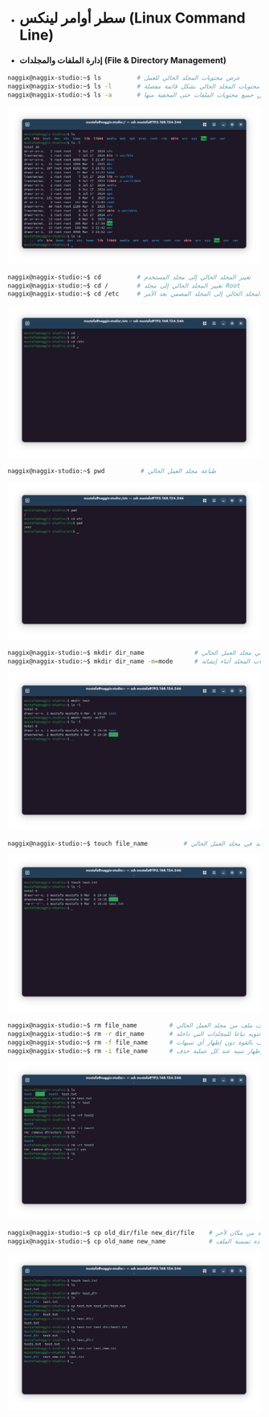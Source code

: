- # سطر أوامر لينكس (Linux Command Line)

- ### إدارة الملفات والمجلدات (File & Directory Management)
```bash
naggix@naggix-studio:~$ ls          # عرض محتويات المجلد الحالي للعمل
naggix@naggix-studio:~$ ls -l       # عرض محتويات المجلد الحالي بشكل قائمة مفصلة
naggix@naggix-studio:~$ ls -a       # عرض جميع محتويات الملفات حتى المخفية منها
```
![](./images/file_and_dir_management/0001.png)

```bash
naggix@naggix-studio:~$ cd          # تغيير المجلد الحالي إلى مجلد المستخدم
naggix@naggix-studio:~$ cd /        # تغيير المجلد الحالي إلى مجلد Root
naggix@naggix-studio:~$ cd /etc     # تغيير المجلد الحالي إلى المجلد المضمن بعد الأمر
```
![](./images/file_and_dir_management/0002.png)

```bash
naggix@naggix-studio:~$ pwd          # طباعة مجلد العمل الحالي
```
![](./images/file_and_dir_management/0003.png)

```bash
naggix@naggix-studio:~$ mkdir dir_name              # إنشاء مجلد جديد في مجلد العمل الحالي
naggix@naggix-studio:~$ mkdir dir_name -m=mode      # تحديد صلاحيات المجلد أثناء إنشائه
```
![](./images/file_and_dir_management/0004.png)

```bash
naggix@naggix-studio:~$ touch file_name          # إنشاء ملف جديد في مجلد العمل الحالي
```
![](./images/file_and_dir_management/0005.png)

```bash
naggix@naggix-studio:~$ rm file_name         # حذف ملف من مجلد العمل الحالي
naggix@naggix-studio:~$ rm -r dir_name       # حذف مجلد بما يحتويه تباعا للمجلدات التي داخله
naggix@naggix-studio:~$ rm -f file_name      # حذف ملف بالقوة دون إظهار أي تنبيهات
naggix@naggix-studio:~$ rm -i file_name      # إظهار تنبيه عند كل عملية حذف
```
![](./images/file_and_dir_management/0006.png)

```bash
naggix@naggix-studio:~$ cp old_dir/file new_dir/file    # نسخ مجلد من مكان لآخر
naggix@naggix-studio:~$ cp old_name new_name            # إعادة تسمية الملف
```
![](./images/file_and_dir_management/0007.png)